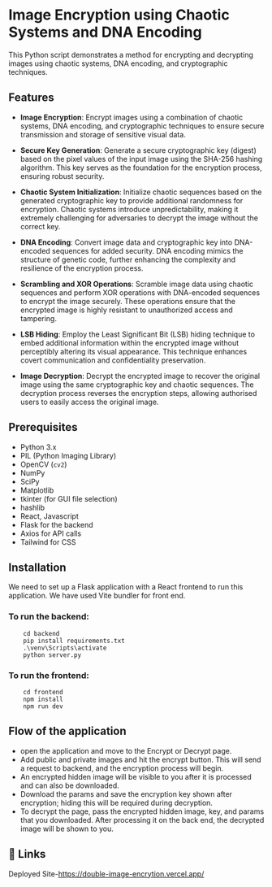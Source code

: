 # Image Encryption using Chaotic Systems and DNA Encoding

This Python script demonstrates a method for encrypting and decrypting images using chaotic systems, DNA encoding, and cryptographic techniques.

## Features

- **Image Encryption**: Encrypt images using a combination of chaotic systems, DNA encoding, and cryptographic techniques to ensure secure transmission and storage of sensitive visual data.

- **Secure Key Generation**: Generate a secure cryptographic key (digest) based on the pixel values of the input image using the SHA-256 hashing algorithm. This key serves as the foundation for the encryption process, ensuring robust security.

- **Chaotic System Initialization**: Initialize chaotic sequences based on the generated cryptographic key to provide additional randomness for encryption. Chaotic systems introduce unpredictability, making it extremely challenging for adversaries to decrypt the image without the correct key.

- **DNA Encoding**: Convert image data and cryptographic key into DNA-encoded sequences for added security. DNA encoding mimics the structure of genetic code, further enhancing the complexity and resilience of the encryption process.

- **Scrambling and XOR Operations**: Scramble image data using chaotic sequences and perform XOR operations with DNA-encoded sequences to encrypt the image securely. These operations ensure that the encrypted image is highly resistant to unauthorized access and tampering.

- **LSB Hiding**: Employ the Least Significant Bit (LSB) hiding technique to embed additional information within the encrypted image without perceptibly altering its visual appearance. This technique enhances covert communication and confidentiality preservation.
- **Image Decryption**: Decrypt the encrypted image to recover the original image using the same cryptographic key and chaotic sequences. The decryption process reverses the encryption steps, allowing authorised users to easily access the original image.

## Prerequisites

- Python 3.x
- PIL (Python Imaging Library)
- OpenCV (`cv2`)
- NumPy
- SciPy
- Matplotlib
- tkinter (for GUI file selection)
- hashlib
- React, Javascript
- Flask for the backend
- Axios for API calls
- Tailwind for CSS

## Installation

We need to set up a Flask application with a React frontend to run this application. We have used Vite bundler for front end.
### To run the backend:
``` 
    cd backend
    pip install requirements.txt
    .\venv\Scripts\activate
    python server.py
```

### To run the frontend:
``` 
    cd frontend
    npm install
    npm run dev
```
## Flow of the application

- open the application and move to the Encrypt or Decrypt page.
- Add public and private images and hit the encrypt button. This will send a request to backend, and the encryption process will begin.
- An encrypted hidden image will be visible to you after it is processed and can also be downloaded.
- Download the params and save the encryption key shown after encryption; hiding this will be required during decryption.
- To decrypt the page, pass the encrypted hidden image, key, and params that you downloaded. After processing it on the back end, the decrypted image will be shown to you.
  
## 🔗 Links

Deployed Site-https://double-image-encrytion.vercel.app/ 
